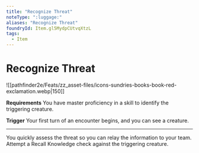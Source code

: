 ```yaml
---
title: "Recognize Threat"
noteType: ":luggage:"
aliases: "Recognize Threat"
foundryId: Item.gl5MydpCUtvqXtzL
tags:
  - Item
---
```


# Recognize Threat
![[pathfinder2e/Feats/zz_asset-files/icons-sundries-books-book-red-exclamation.webp|150]]

**Requirements** You have master proficiency in a skill to identify the triggering creature.

**Trigger** Your first turn of an encounter begins, and you can see a creature.

* * *

You quickly assess the threat so you can relay the information to your team. Attempt a Recall Knowledge check against the triggering creature.
